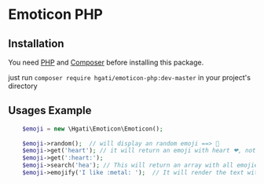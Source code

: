 # Emoticon PHP

## Installation
You need [PHP](https://php.net) and [Composer](https://getcomposer.org/download/) before installing this package. 

just run `composer require hgati/emoticon-php:dev-master` in your project's directory

## Usages Example
 
```php
    $emoji = new \Hgati\Emoticon\Emoticon();
    
    $emoji->random();  // will display an random emoji ==> 🍕️ 
    $emoji->get('heart'); // it will return an emoji with heart ❤, note: this also support with colon 
    $emoji->get(':heart:');
    $emoji->search('hea'); // This will return an array with all emojies and key name matching with word `hea`
    $emoji->emojify('I like :metal: ');  // It will render the text with metal emoji
```
